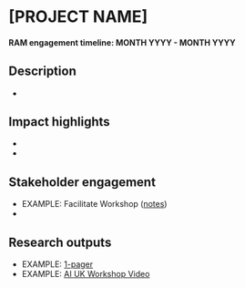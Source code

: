 # [PROJECT NAME]

#### RAM engagement timeline: MONTH YYYY - MONTH YYYY

## Description
*

## Impact highlights
* 
* 

## Stakeholder engagement
* EXAMPLE: Facilitate Workshop ([notes](LINK))
* 

## Research outputs
* EXAMPLE: [1-pager](LINK)
* EXAMPLE: [AI UK Workshop Video](LINK)
